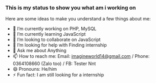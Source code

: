 ### This is my status to show you what am i working on

Here are some ideas to make you understand a few things about me:

- 🔭 I’m currently working on PHP, MySQL
- 🌱 I’m currently learning JavaScript
- 👯 I’m looking to collaborate on JavaScript
- 🤔 I’m looking for help with Finding internship
- 💬 Ask me about Anything
- 📫 How to reach me: Email: imagineworld14@gmail.com / Phone: 0364108660 (Zalo too) / FB: Tester Nnt
- 😄 Pronouns: He/him
- ⚡ Fun fact: I am still looking for a internship
